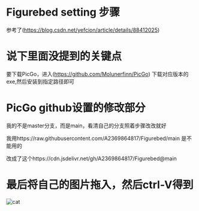 # Figurebed setting 步骤
参考了(https://blog.csdn.net/yefcion/article/details/88412025)
# 说下里面没提到的关键点
要下载PicGo，进入(https://github.com/Molunerfinn/PicGo) 下载对应版本的exe,然后安装到指定路径即可
# PicGo github设置的修改部分
我的不是master分支，而是main，看清自己的分支照着步骤改改就好

我用https://raw.githubusercontent.com/A2369864817/Figurebed/main 是不能用的

改成了这个https://cdn.jsdelivr.net/gh/A2369864817/Figurebed@main

# 最后将自己的图片拖入，然后ctrl-V得到
![cat](https://cdn.jsdelivr.net/gh/A2369864817/Figurebed@main/figure-data/1.jpeg)


